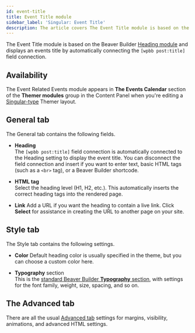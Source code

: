 ```yaml
---
id: event-title
title: Event Title module
sidebar_label: 'Singular: Event Title'
description: The article covers The Event Title module is based on the Beaver Builder Heading module and displays an events title using the post_title field connection.
---
```


The Event Title module is based on the Beaver Builder [Heading module](/beaver-builder/layouts/modules/heading) and displays an events title by automatically connecting the `[wpbb post:title]` field connection.

## Availability

The Event Related Events module appears in **The Events Calendar** section of the **Themer modules** group in the Content Panel when you're editing a [Singular-type](../../../layout-types-modules/singular-layout-type/themer-singular-layout-type.md) Themer layout.

## General tab

The General tab contains the following fields.

* **Heading**  
The `[wpbb post:title]` field connection is automatically connected to the Heading setting to display the event title. You can disconnect the field connection and insert if you want to enter text, basic HTML tags (such as a `<br>` tag), or a Beaver Builder shortcode.

* **HTML tag**  
Select the heading level (H1, H2, etc.). This automatically inserts the
correct heading tags into the rendered page.

* **Link**
Add a URL if you want the heading to contain a live link. Click **Select** for
assistance in creating the URL to another page on your site.

## Style tab

The Style tab contains the following settings.

* **Color**
Default heading color is usually specified in the theme, but you can choose a
custom color here.

* **Typography** section  
This is the [standard Beaver Builder **Typography** section](/beaver-builder/styles/typography), with settings for the font family, weight, size, spacing, and so on.

## The Advanced tab

There are all the usual [Advanced tab](/beaver-builder/layouts/advanced-tab) settings for margins, visibility, animations, and advanced HTML settings.
